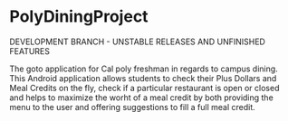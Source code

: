 PolyDiningProject
=================
DEVELOPMENT BRANCH - UNSTABLE RELEASES AND UNFINISHED FEATURES

The goto application for Cal poly freshman in regards to campus dining.
This Android application allows students to check their Plus Dollars and Meal Credits on the fly,
check if a particular restaurant is open or closed and helps to maximize the worht of a meal credit
by both providing the menu to the user and offering suggestions to fill a full meal credit.

